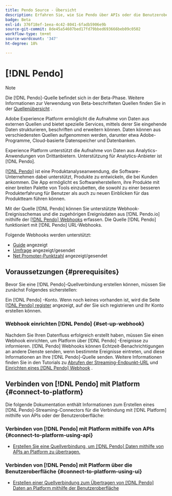 ```yaml
---
title: Pendo Source - Übersicht
description: Erfahren Sie, wie Sie Pendo über APIs oder die Benutzeroberfläche mit Adobe Experience Platform verbinden können, indem Sie Webhooks nutzen.
badge: Beta
exl-id: 376f18ef-1eea-4c42-8041-6fadb5906e9b
source-git-commit: 8de45a54607bed17fd79bbed693666beb09c0502
workflow-type: tm+mt
source-wordcount: '347'
ht-degree: 18%

---
```


# [!DNL Pendo]

>[!NOTE]
>
>Die [!DNL Pendo]-Quelle befindet sich in der Beta-Phase. Weitere Informationen zur Verwendung von Beta-beschrifteten Quellen finden Sie in der [Quellenübersicht](../../home.md#terms-and-conditions) .

Adobe Experience Platform ermöglicht die Aufnahme von Daten aus externen Quellen und bietet spezielle Services, mittels derer Sie eingehende Daten strukturieren, beschriften und erweitern können. Daten können aus verschiedensten Quellen aufgenommen werden, darunter etwa Adobe-Programme, Cloud-basierte Datenspeicher und Datenbanken.

Experience Platform unterstützt die Aufnahme von Daten aus Analytics-Anwendungen von Drittanbietern. Unterstützung für Analytics-Anbieter ist [!DNL Pendo].

[[!DNL Pendo]](https://pendo.io/) ist eine Produktanalyseanwendung, die Software-Unternehmen dabei unterstützt, Produkte zu entwickeln, die bei Kunden ankommen. Die App ermöglicht es Softwareherstellern, ihre Produkte mit einer breiten Palette von Tools einzubetten, die sowohl zu einer besseren Produkterfahrung für Benutzer als auch zu neuen Einblicken für das Produktteam führen können.

Mit der Quelle [!DNL Pendo] können Sie unterstützte Webhook-Ereignisschemas und die zugehörigen Ereignisdaten aus [!DNL Pendo.io] mithilfe der [[!DNL Pendo] Webhooks](https://support.pendo.io/hc/en-us/articles/360032285012-Webhooks) erfassen. Die Quelle [!DNL Pendo] funktioniert mit [!DNL Pendo] URL-Webhooks.

Folgende Webhooks werden unterstützt:

* [Guide](https://support.pendo.io/hc/en-us/articles/8146679315867-Creating-a-Guide) angezeigt
* [Umfrage](https://support.pendo.io/hc/en-us/articles/360031867152-Polls-Classic-) angezeigt/gesendet
* [Net Promoter-Punktzahl](https://support.pendo.io/hc/en-us/articles/360033527151-Set-up-an-NPS-Survey) angezeigt/gesendet

## Voraussetzungen {#prerequisites}

Bevor Sie eine [!DNL Pendo]-Quellverbindung erstellen können, müssen Sie zunächst Folgendes sicherstellen:

Ein [!DNL Pendo] -Konto. Wenn noch keines vorhanden ist, wird die Seite [[!DNL Pendo] register](https://app.pendo.io/register) angezeigt, auf der Sie sich registrieren und Ihr Konto erstellen können.

### Webhook einrichten [!DNL Pendo] {#set-up-webhook}

Nachdem Sie Ihren Datenfluss erfolgreich erstellt haben, müssen Sie einen Webhook einrichten, um Platform über [!DNL Pendo] -Ereignisse zu informieren. [!DNL Pendo] Webhooks können Echtzeit-Benachrichtigungen an andere Dienste senden, wenn bestimmte Ereignisse eintreten, und diese Informationen an Ihre [!DNL Pendo]-Quelle senden. Weitere Informationen finden Sie in den Tutorials zu [Abrufen der Streaming-Endpunkt-URL](../../tutorials/ui/create/analytics/pendo-webhook.md#get-streaming-endpoint) und [Einrichten eines [!DNL Pendo] Webhook](../../tutorials/ui/create/analytics/pendo-webhook.md#set-up-webhook) .

## Verbinden von [!DNL Pendo] mit Platform {#connect-to-platform}

Die folgende Dokumentation enthält Informationen zum Erstellen eines [!DNL Pendo]-Streaming-Connectors für die Verbindung mit [!DNL Platform] mithilfe von APIs oder der Benutzeroberfläche:

### Verbinden von [!DNL Pendo] mit Platform mithilfe von APIs {#connect-to-platform-using-api}

* [Erstellen Sie eine Quellverbindung, um [!DNL Pendo] Daten mithilfe von APIs an Platform zu übertragen.](../../tutorials/api/create/analytics/pendo-webhook.md)

### Verbinden von [!DNL Pendo] mit Platform über die Benutzeroberfläche {#connect-to-platform-using-ui}

* [Erstellen einer Quellverbindung zum Übertragen von [!DNL Pendo] Daten an Platform mithilfe der Benutzeroberfläche](../../tutorials/ui/create/analytics/pendo-webhook.md)
